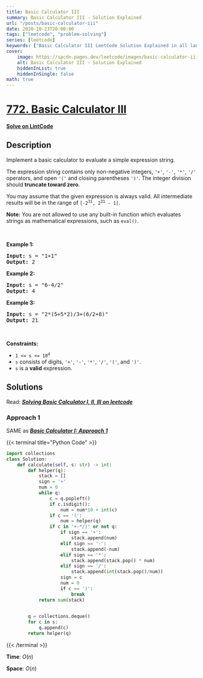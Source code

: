 ```yaml
---
title: Basic Calculator III
summary: Basic Calculator III - Solution Explained
url: "/posts/basic-calculator-iii"
date: 2020-10-23T20:00:00
tags: ["leetcode", "problem-solving"]
series: [leetcode]
keywords: ["Basic Calculator III LeetCode Solution Explained in all languages", "772", "leetcode question 772", "Basic Calculator III", "LeetCode", "leetcode solution in Python3 C++ Java Go PHP Ruby Swift TypeScript Rust C# JavaScript C", "GeeksforGeeks", "InterviewBit", "Coding Ninjas", "HackerRank", "HackerEarth", "CodeChef", "TopCoder", "AlgoExpert", "freeCodeCamp", "Codeforces", "GitHub", "AtCoder", "Samir Paul"]
cover:
    image: https://spcdn.pages.dev/leetcode/images/basic-calculator-iii.webp
    alt: Basic Calculator III - Solution Explained
    hiddenInList: true
    hiddenInSingle: false
math: true
---
```



# [772. Basic Calculator III](https://leetcode.com/problems/basic-calculator-iii)

[**Solve on LintCode**](https://www.lintcode.com/problem/849/)

## Description

<p>Implement a basic calculator to evaluate a simple expression string.</p>

<p>The expression string contains only non-negative integers, <code>&#39;+&#39;</code>, <code>&#39;-&#39;</code>, <code>&#39;*&#39;</code>, <code>&#39;/&#39;</code> operators, and open <code>&#39;(&#39;</code> and closing parentheses <code>&#39;)&#39;</code>. The integer division should <strong>truncate toward zero</strong>.</p>

<p>You may assume that the given expression is always valid. All intermediate results will be in the range of <code>[-2<sup>31</sup>, 2<sup>31</sup> - 1]</code>.</p>

<p><strong>Note:</strong> You are not allowed to use any built-in function which evaluates strings as mathematical expressions, such as <code>eval()</code>.</p>

<p>&nbsp;</p>
<p><strong class="example">Example 1:</strong></p>

<pre>
<strong>Input:</strong> s = &quot;1+1&quot;
<strong>Output:</strong> 2
</pre>

<p><strong class="example">Example 2:</strong></p>

<pre>
<strong>Input:</strong> s = &quot;6-4/2&quot;
<strong>Output:</strong> 4
</pre>

<p><strong class="example">Example 3:</strong></p>

<pre>
<strong>Input:</strong> s = &quot;2*(5+5*2)/3+(6/2+8)&quot;
<strong>Output:</strong> 21
</pre>

<p>&nbsp;</p>
<p><strong>Constraints:</strong></p>

<ul>
	<li><code>1 &lt;= s &lt;= 10<sup>4</sup></code></li>
	<li><code>s</code> consists of digits, <code>&#39;+&#39;</code>, <code>&#39;-&#39;</code>, <code>&#39;*&#39;</code>, <code>&#39;/&#39;</code>, <code>&#39;(&#39;</code>,&nbsp;and&nbsp;<code>&#39;)&#39;</code>.</li>
	<li><code>s</code> is a <strong>valid</strong> expression.</li>
</ul>

## Solutions

Read: [***Solving Basic Calculator I, II, III on leetcode***](https://medium.com/@CalvinChankf/solving-basic-calculator-i-ii-iii-on-leetcode-74d926732437)

### Approach 1  
SAME as [***Basic Calculator I: Approach 1***](https://samirpaulb.github.io/posts/basic-calculator/#approach-1)

{{< terminal title="Python Code" >}}
```python
import collections
class Solution:
    def calculate(self, s: str) -> int:
        def helper(q):
            stack = []
            sign = '+'
            num = 0
            while q:
                c = q.popleft()
                if c.isdigit():
                    num = num*10 + int(c)
                if c == '(':
                    num = helper(q)
                if c in '+-*/)' or not q:
                    if sign == '+':
                        stack.append(num)
                    elif sign == '-':
                        stack.append(-num)
                    elif sign == '*':
                        stack.append(stack.pop() * num)
                    elif sign == '/':
                        stack.append(int(stack.pop()/num))
                    sign = c
                    num = 0
                    if c == ')':
                        break
            return sum(stack)
                    

        q = collections.deque()
        for c in s:
            q.append(c)
        return helper(q)
```
{{< /terminal >}}

**Time**: $O(n)$

**Space**: $O(n)$